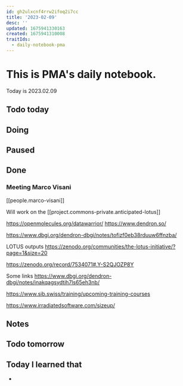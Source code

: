 ```yaml
---
id: gh2ulxcnf4rrw2ifoq2i7cc
title: '2023-02-09'
desc: ''
updated: 1675941330163
created: 1675941310008
traitIds:
  - daily-notebook-pma
---
```


# This is PMA's daily notebook.

Today is 2023.02.09

## Todo today

###
###
###

## Doing

## Paused

## Done


### Meeting Marco Visani 

[[people.marco-visani]]

Will work on the [[project.commons-private.anticipated-lotus]] 

https://openmolecules.org/datawarrior/
https://www.dendron.so/

https://www.dbgi.org/dendron-dbgi/notes/tofizf0eb38rduuw6ffnzba/

LOTUS outputs
https://zenodo.org/communities/the-lotus-initiative/?page=1&size=20


https://zenodo.org/record/7534071#.Y-S2QJOZP8Y


Some links https://www.dbgi.org/dendron-dbgi/notes/inakqagsydtih7ls65eh3nb/

https://www.sib.swiss/training/upcoming-training-courses


https://www.irradiatedsoftware.com/sizeup/



## Notes

## Todo tomorrow

###
###
###

## Today I learned that

- 